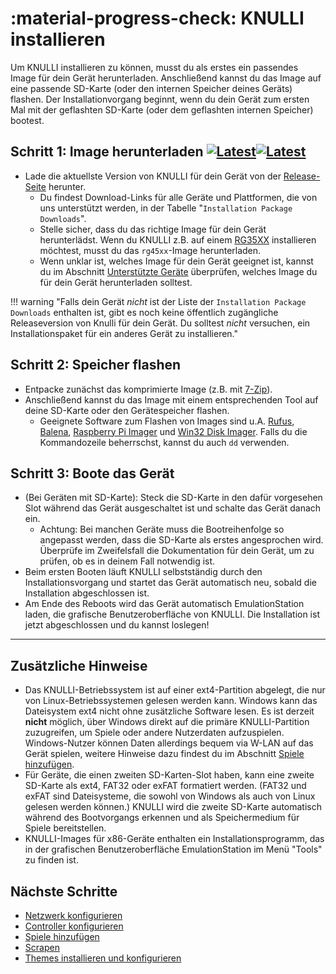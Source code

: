 # :material-progress-check: KNULLI installieren

Um KNULLI installieren zu können, musst du als erstes ein passendes Image für dein Gerät herunterladen. Anschließend kannst du das Image auf eine passende SD-Karte (oder den internen Speicher deines Geräts) flashen. Der Installationvorgang beginnt, wenn du dein Gerät zum ersten Mal mit der geflashten SD-Karte (oder dem geflashten internen Speicher) bootest.

## Schritt 1: Image herunterladen [![Latest](https://img.shields.io/github/release/knulli-cfw/distribution.svg?labelColor=111111&color=5998FF&label=Latest&style=flat#only-light)](https://github.com/knulli-cfw/distribution/releases/latest)[![Latest](https://img.shields.io/github/release/knulli-cfw/distribution.svg?labelColor=dddddd&color=5998FF&label=Latest&style=flat#only-dark)](https://github.com/knulli-cfw/distribution/releases/latest)

* Lade die aktuellste Version von KNULLI für dein Gerät von der [Release-Seite](https://github.com/knulli-cfw/distribution/releases/latest) herunter.
    * Du findest Download-Links für alle Geräte und Plattformen, die von uns unterstützt werden, in der Tabelle "`Installation Package Downloads`".
    * Stelle sicher, dass du das richtige Image für dein Gerät herunterlädst. Wenn du KNULLI z.B. auf einem [RG35XX](../../devices/anbernic/rg35xx) installieren möchtest, musst du das `rg45xx`-Image herunterladen.
    * Wenn unklar ist, welches Image für dein Gerät geeignet ist, kannst du im Abschnitt [Unterstützte Geräte](../../devices) überprüfen, welches Image du für dein Gerät herunterladen solltest.

!!! warning "Falls dein Gerät *nicht* ist der Liste der `Installation Package Downloads` enthalten ist, gibt es noch keine öffentlich zugängliche Releaseversion von Knulli für dein Gerät. Du solltest *nicht* versuchen, ein Installationspaket für ein anderes Gerät zu installieren."

## Schritt 2: Speicher flashen

* Entpacke zunächst das komprimierte Image (z.B. mit [7-Zip](https://7-zip.org/)).
* Anschließend kannst du das Image mit einem entsprechenden Tool auf deine SD-Karte oder den Gerätespeicher flashen.
    * Geeignete Software zum Flashen von Images sind u.A. [Rufus](https://rufus.ie/), [Balena](https://balena.io), [Raspberry Pi Imager](https://www.raspberrypi.com/software/) und [Win32 Disk Imager](https://sourceforge.net/projects/win32diskimager/). Falls du die Kommandozeile beherrschst, kannst du auch `dd` verwenden.

## Schritt 3: Boote das Gerät

* (Bei Geräten mit SD-Karte): Steck die SD-Karte in den dafür vorgesehen Slot während das Gerät ausgeschaltet ist und schalte das Gerät danach ein.
    * Achtung: Bei manchen Geräte muss die Bootreihenfolge so angepasst werden, dass die SD-Karte als erstes angesprochen wird. Überprüfe im Zweifelsfall die Dokumentation für dein Gerät, um zu prüfen, ob es in deinem Fall notwendig ist.
* Beim ersten Booten läuft KNULLI selbstständig durch den Installationsvorgang und startet das Gerät automatisch neu, sobald die Installation abgeschlossen ist.
* Am Ende des Reboots wird das Gerät automatisch EmulationStation laden, die grafische Benutzeroberfläche von KNULLI. Die Installation ist jetzt abgeschlossen und du kannst loslegen!

---

## Zusätzliche Hinweise

* Das KNULLI-Betriebssystem ist auf einer ext4-Partition abgelegt, die nur von Linux-Betriebssystemen gelesen werden kann. Windows kann das Dateisystem ext4 nicht ohne zusätzliche Software lesen. Es ist derzeit **nicht** möglich, über Windows direkt auf die primäre KNULLI-Partition zuzugreifen, um Spiele oder andere Nutzerdaten aufzuspielen. Windows-Nutzer können Daten allerdings bequem via W-LAN auf das Gerät spielen, weitere Hinweise dazu findest du im Abschnitt [Spiele hinzufügen](../add-games).
* Für Geräte, die einen zweiten SD-Karten-Slot haben, kann eine zweite SD-Karte als ext4, FAT32 oder exFAT formatiert werden. (FAT32 und exFAT sind Dateisysteme, die sowohl von Windows als auch von Linux gelesen werden können.) KNULLI wird die zweite SD-Karte automatisch während des Bootvorgangs erkennen und als Speichermedium für Spiele bereitstellen.
* KNULLI-Images für x86-Geräte enthalten ein Installationsprogramm, das in der grafischen Benutzeroberfläche EmulationStation im Menü "Tools" zu finden ist.

## Nächste Schritte

* [Netzwerk konfigurieren](../../configure/networking)
* [Controller konfigurieren](../../configure/controls)
* [Spiele hinzufügen](../../play/add-games)
* [Scrapen](../../play/scraping)
* [Themes installieren und konfigurieren](../../configure/themes)
